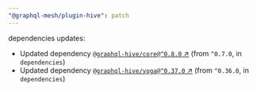```yaml
---
"@graphql-mesh/plugin-hive": patch
---
```

dependencies updates:
  - Updated dependency [`@graphql-hive/core@^0.8.0` ↗︎](https://www.npmjs.com/package/@graphql-hive/core/v/0.8.0) (from `^0.7.0`, in `dependencies`)
  - Updated dependency [`@graphql-hive/yoga@^0.37.0` ↗︎](https://www.npmjs.com/package/@graphql-hive/yoga/v/0.37.0) (from `^0.36.0`, in `dependencies`)
